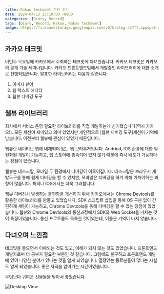 ```yaml
---
title: Kakao techmeet 간단 후기
date: 2024-04-13 15:10:00 +0900
categories: [Diary, Record]
tags: [Diary, Record, Kakao, Kakao techmeet]
image: https://firebasestorage.googleapis.com/v0/b/blog-a27f7.appspot.com/o/images%2Fposts%2Fkakao-techmeet%2Fimage_1.png?alt=media&token=62d22ba7-05a7-4634-b1c1-978c39b57980
---
```


## 카카오 테크밋

이번주 목요일에 카카오에서 주최하는 테크밋에 다녀왔습니다. 카카오 테크밋은 카카오의 공개 기술 세미나입니다. 카카오 프론트엔드팀에서 개발중인 라이브러리에 대한 소개로 진행되었습니다. 발표한 라이브러리는 다음과 같습니다.

1. 이미지 뷰어
2. 웹 텍스트 에디터
3. 웹뷰 디버깅 도구

## 웹뷰 라이브러리

회사에서 서비스 운영 필요한 라이브러리를 직접 개발하는게 신기했습니다(역시 카카오!). 모든 세션이 재미있고 의미 있었지만 개인적으로 [웹뷰 디버깅 도구]세션이 기억에 남습니다. 이전부터 웹뷰에 관심이 있었기 때문입니다.
<br />

웹뷰란 네이티브 앱에 내재되어 있는 웹 브라우저입니다. Andriod, IOS 환경에 대한 일원화된 개발이 가능하고, 앱 스토어에 종속되어 있지 않기 때문에 즉시 배포가 가능하다는 장점이 있습니다.
<br />

웹뷰는 데스크탑, 모바일 두 환경에서 디버깅이 이루어집니다. 데스크탑은 브라우저 개발도구를 통해 쉽게 디버깅을 할 수 있지만, 모바일은 디버깅을 하기 위해 거쳐야하는 과정이 많습니다. 특히나 IOS에서는 더욱 그러합니다.
<br />

웹뷰 디버깅시 발생하는 불편함을 개선하기 위해 카카오에서는 Chrome Devtools를 활용한 라이브러리를 만들고 있었습니다. SDK 스크립트 삽입을 통해 OS 구분 없이 간편하게 세팅이 가능하고, Chrome Devtools를 통해 디버깅을 할 수 있는 장점이 있었습니다. 웹뷰와 Chrome Devtools의 통신과정에서 SDK와 Web Socket을 거치는 것이 특징이었습니다. 통신 프로토콜도 독특한 것이었는데, 이름은 기억이 나지 않습니다.

## 다녀오며 느낀점

테크밋을 들으면서 이해되는 것도 있고, 이해가 되지 않는 것도 있었습니다. 프론트엔드 개발자로써 더 공부가 필요한 부분인 것 같습니다. 그럼에도 불구하고 프론트엔드 개발에 있어 다양한 분야가 있다는 것을 알게 되었습니다. 열정있는 동료분들이 많다는 사실도 알게 되었습니다. 좋은 자극을 얻어가는 시간이었습니다.

무엇보다 귀여운 선물들을 받아서 좋았습니다.

![Desktop View](https://firebasestorage.googleapis.com/v0/b/blog-a27f7.appspot.com/o/images%2Fposts%2Fkakao-techmeet%2Fimage_2.jpg?alt=media&token=741549f4-9dcf-422f-a1cd-73532b220b15)
